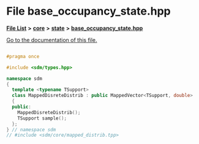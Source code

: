 
# File base\_occupancy\_state.hpp

[**File List**](files.md) **>** [**core**](dir_92216a09053680f71034e5e26026ee62.md) **>** [**state**](dir_d0d8dc666ec4ca9b544d63f25347f269.md) **>** [**base\_occupancy\_state.hpp**](base__occupancy__state_8hpp.md)

[Go to the documentation of this file.](base__occupancy__state_8hpp.md) 


````cpp

#pragma once

#include <sdm/types.hpp>

namespace sdm
{
  template <typename TSupport>
  class MappedDisreteDistrib : public MappedVector<TSupport, double>
  {
  public:
    MappedDisreteDistrib();
    TSupport sample();
  };
} // namespace sdm
// #include <sdm/core/mapped_distrib.tpp>
````

